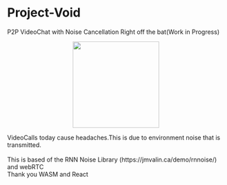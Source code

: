 # Project-Void
P2P VideoChat with Noise Cancellation
Right off the bat(Work in Progress)
<br>                                       
<p align="center">
    <img src="./img/void.gif" width=200/>
</p>                                                                                   
VideoCalls today cause headaches.This is due to environment noise that is transmitted.<br>
<br>
This is based of the RNN Noise Library (https://jmvalin.ca/demo/rnnoise/)<br>
and webRTC
<br>
Thank you WASM and React
